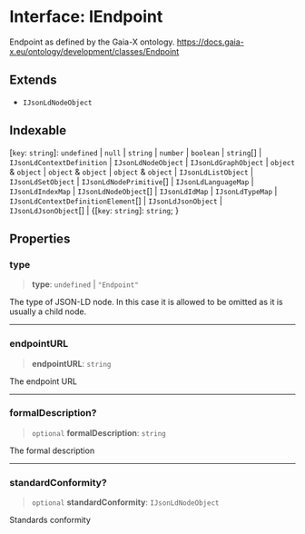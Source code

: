 # Interface: IEndpoint

Endpoint as defined by the Gaia-X ontology.
https://docs.gaia-x.eu/ontology/development/classes/Endpoint

## Extends

- `IJsonLdNodeObject`

## Indexable

\[`key`: `string`\]: `undefined` \| `null` \| `string` \| `number` \| `boolean` \| `string`[] \| `IJsonLdContextDefinition` \| `IJsonLdNodeObject` \| `IJsonLdGraphObject` \| `object` & `object` \| `object` & `object` \| `object` & `object` \| `IJsonLdListObject` \| `IJsonLdSetObject` \| `IJsonLdNodePrimitive`[] \| `IJsonLdLanguageMap` \| `IJsonLdIndexMap` \| `IJsonLdNodeObject`[] \| `IJsonLdIdMap` \| `IJsonLdTypeMap` \| `IJsonLdContextDefinitionElement`[] \| `IJsonLdJsonObject` \| `IJsonLdJsonObject`[] \| \{\[`key`: `string`\]: `string`; \}

## Properties

### type

> **type**: `undefined` \| `"Endpoint"`

The type of JSON-LD node. In this case it is allowed to be omitted as it is usually a child node.

***

### endpointURL

> **endpointURL**: `string`

The endpoint URL

***

### formalDescription?

> `optional` **formalDescription**: `string`

The formal description

***

### standardConformity?

> `optional` **standardConformity**: `IJsonLdNodeObject`

Standards conformity
